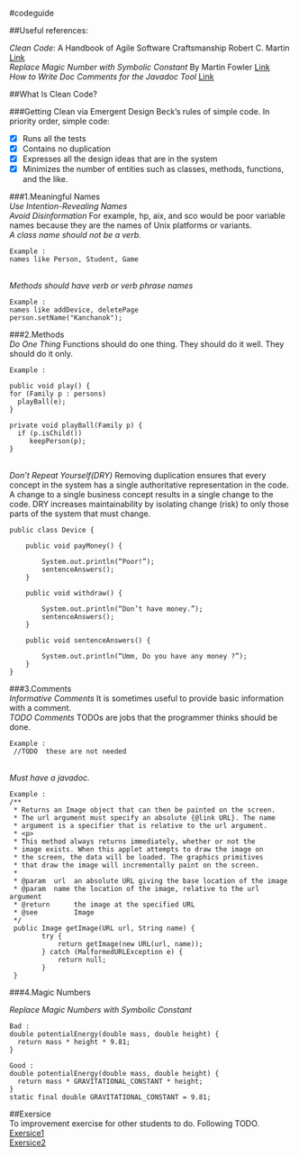 #codeguide

##Useful references:

*Clean Code*: A Handbook of Agile Software Craftsmanship Robert C. Martin
[Link](http://ricardogeek.com/docs/clean_code.pdf)
<br>*Replace Magic Number with Symbolic Constant* By Martin Fowler
[Link](https://refactoring.com/catalog/replaceMagicNumberWithSymbolicConstant.html)
<br>*How to Write Doc Comments for the Javadoc Tool* [Link](http://www.oracle.com/technetwork/articles/java/index-137868.html)

##What Is Clean Code? 

###Getting Clean via Emergent Design
Beck’s rules of simple code. In priority order, simple code: 
- [x] Runs all the tests 
- [x] Contains no duplication 
- [x] Expresses all the design ideas that are in the system 
- [x] Minimizes the number of entities such as classes, methods, functions, and the like.

###1.Meaningful Names
<br>*Use Intention-Revealing Names*
<br>*Avoid Disinformation* For example, hp, aix, and sco would be poor variable names because they are the names of Unix platforms or variants. 
<br>*A class name should not be a verb.*
```
Example :
names like Person, Student, Game
 ``` 
<br>*Methods should have verb or verb phrase names*
```
Example :
names like addDevice, deletePage  
person.setName("Kanchanok");
``` 


###2.Methods
<br>*Do One Thing*  Functions should do one thing. They should do it well. They should do it only.
```
Example :

public void play() { 
for (Family p : persons) 
  playBall(e); 
} 

private void playBall(Family p) { 
  if (p.isChild()) 
     keepPerson(p); 
}  
```
<br>*Don’t Repeat Yourself(DRY)*
	Removing duplication ensures that every concept in the system has a single authoritative representation in the code. A change to a single business concept results in a single change to the code. DRY increases maintainability by isolating change (risk) to only those parts of the system that must change.
<br>

```
public class Device {
 
	public void payMoney() {
 
		System.out.println(“Poor!”);
		sentenceAnswers();
	}
 
	public void withdraw() {
 
		System.out.println(“Don’t have money.”);
		sentenceAnswers();
	}
 
	public void sentenceAnswers() {

		System.out.println(“Umm, Do you have any money ?”);		
	}
}
```

###3.Comments
<br>*Informative Comments* It is sometimes useful to provide basic information with a comment. 
<br>*TODO Comments* TODOs are jobs that the programmer thinks should be done.
```
Example :
 //TODO  these are not needed 
 ```
<br>*Must have a javadoc.*
```
Example :
/**
 * Returns an Image object that can then be painted on the screen. 
 * The url argument must specify an absolute {@link URL}. The name
 * argument is a specifier that is relative to the url argument. 
 * <p>
 * This method always returns immediately, whether or not the 
 * image exists. When this applet attempts to draw the image on
 * the screen, the data will be loaded. The graphics primitives 
 * that draw the image will incrementally paint on the screen. 
 *
 * @param  url  an absolute URL giving the base location of the image
 * @param  name the location of the image, relative to the url argument
 * @return      the image at the specified URL
 * @see         Image
 */
 public Image getImage(URL url, String name) {
        try {
            return getImage(new URL(url, name));
        } catch (MalformedURLException e) {
            return null;
        }
 }
```

###4.Magic Numbers 

*Replace Magic Numbers with Symbolic Constant*
```
Bad :
double potentialEnergy(double mass, double height) {
  return mass * height * 9.81;
}

Good :
double potentialEnergy(double mass, double height) {
  return mass * GRAVITATIONAL_CONSTANT * height;
}
static final double GRAVITATIONAL_CONSTANT = 9.81;
```

##Exersice
<br>To improvement exercise for other students to do. Following TODO.
<br>[Exersice1](https://github.com/mailtoy/codeguide/blob/master/src/codeguide/ConsoleGoods.java)
<br>[Exersice2](https://github.com/mailtoy/codeguide/blob/master/src/codeguide/Goods.java)
